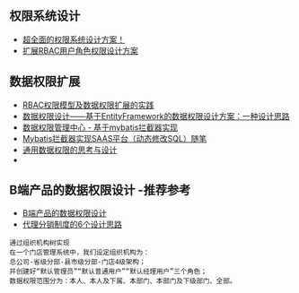 ## 权限系统设计
- [超全面的权限系统设计方案！](https://blog.csdn.net/uxiAD7442KMy1X86DtM3/article/details/104079039)
- [扩展RBAC用户角色权限设计方案](https://blog.csdn.net/iteye_16250/article/details/82027760)

## 数据权限扩展
- [RBAC权限模型及数据权限扩展的实践](https://blog.csdn.net/weixin_34309435/article/details/85885226)
- [数据权限设计——基于EntityFramework的数据权限设计方案：一种设计思路](https://blog.csdn.net/weixin_30402343/article/details/99937414)
- [数据权限管理中心 - 基于mybatis拦截器实现](https://blog.csdn.net/qq_40282981/article/details/80708034)
- [Mybatis拦截器实现SAAS平台（动态修改SQL）随笔](https://blog.csdn.net/qq_33454884/article/details/88061860)
- [通用数据权限的思考与设计](https://www.cnblogs.com/liuyh/p/9774998.html)
- []()

## B端产品的数据权限设计  -推荐参考
- [B端产品的数据权限设计](https://baijiahao.baidu.com/s?id=1659052180233962558&wfr=spider&for=pc)
- [代理分销制度的6个设计思路](https://mbd.baidu.com/newspage/data/landingsuper?context=%7B%22nid%22%3A%22news_9839337232520430352%22%7D&n_type=1&p_from=4)
```
通过组织机构树实现
在一个门店管理系统中，我们设定组织机构为：
总公司-省级分部-县市级分部-门店4级架构；
并创建好“默认管理员”“默认普通用户”“默认经理用户”三个角色；
数据权限范围分为：本人、本人及下属、本部门、本部门及下级部门、全部。
```
